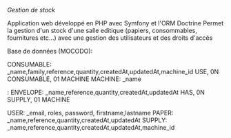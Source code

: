 *Gestion de stock*

Application web développé en PHP avec Symfony et l'ORM Doctrine
Permet la gestion d'un stock d'une salle editique (papiers, consommables, fournitures etc...) avec une gestion des utilisateurs et des droits d'accès

Base de données (MOCODO):

CONSUMABLE: _name,family,reference,quantity,createdAt,updatedAt,machine_id
USE, 0N CONSUMABLE, 01 MACHINE
MACHINE: _name

:
ENVELOPE: _name,reference,quantity,createdAt,updatedAt
HAS, 0N SUPPLY, 01 MACHINE

USER: _email, roles, password, firstname,lastname
PAPER: _name,reference,quantity,createdAt,updatedAt
SUPPLY: _name,reference,quantity,createdAt,updatedAt,machine_id
